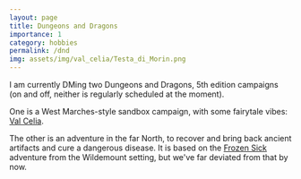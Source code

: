 ```yaml
---
layout: page
title: Dungeons and Dragons
importance: 1
category: hobbies
permalink: /dnd
img: assets/img/val_celia/Testa_di_Morin.png
---
```


I am currently DMing two Dungeons and Dragons, 5th edition campaigns (on and off, neither is regularly scheduled at the moment).

One is a West Marches-style sandbox campaign, with some fairytale vibes: [Val Celia](/val_celia).

The other is an adventure in the far North, to recover and bring back ancient artifacts and cure a dangerous disease. It is based on the [Frozen Sick](https://www.dndbeyond.com/sources/wa/frozen-sick#FrozenSick) adventure from the Wildemount setting, but we've far deviated from that by now.
